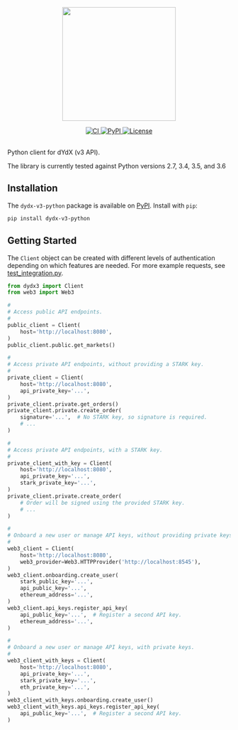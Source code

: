 <p align="center"><img src="https://s3.amazonaws.com/dydx-assets/dydx_logo_black.svg" width="256" /></p>

<div align="center">
  <a href="https://circleci.com/gh/dydxprotocol/workflows/dydx-v3-python/tree/master">
    <img src="https://img.shields.io/circleci/project/github/dydxprotocol/dydx-v3-python.svg?token=089b73e1b03736647446c0d80057bc8609790e2d" alt='CI' />
  </a>
  <a href='https://pypi.org/project/dydx-v3-python'>
    <img src='https://img.shields.io/pypi/v/dydx-v3-python.svg' alt='PyPI'/>
  </a>
  <a href='https://github.com/dydxprotocol/dydx-v3-python/blob/master/LICENSE'>
    <img src='https://img.shields.io/github/license/dydxprotocol/dydx-v3-python.svg' alt='License' />
  </a>
</div>
<br>

Python client for dYdX (v3 API).

The library is currently tested against Python versions 2.7, 3.4, 3.5, and 3.6

## Installation

The `dydx-v3-python` package is available on [PyPI](https://pypi.org/project/dydx-v3-python). Install with `pip`:

```bash
pip install dydx-v3-python
```

## Getting Started

The `Client` object can be created with different levels of authentication depending on which features are needed. For more example requests, see [test_integration.py](./integration_tests/test_integration.py).

```python
from dydx3 import Client
from web3 import Web3

#
# Access public API endpoints.
#
public_client = Client(
    host='http://localhost:8080',
)
public_client.public.get_markets()

#
# Access private API endpoints, without providing a STARK key.
#
private_client = Client(
    host='http://localhost:8080',
    api_private_key='...',
)
private_client.private.get_orders()
private_client.private.create_order(
    signature='...',  # No STARK key, so signature is required.
    # ...
)

#
# Access private API endpoints, with a STARK key.
#
private_client_with_key = Client(
    host='http://localhost:8080',
    api_private_key='...',
    stark_private_key='...',
)
private_client.private.create_order(
    # Order will be signed using the provided STARK key.
    # ...
)

#
# Onboard a new user or manage API keys, without providing private keys.
#
web3_client = Client(
    host='http://localhost:8080',
    web3_provider=Web3.HTTPProvider('http://localhost:8545'),
)
web3_client.onboarding.create_user(
    stark_public_key='...',
    api_public_key='...',
    ethereum_address='...',
)
web3_client.api_keys.register_api_key(
    api_public_key='...',  # Register a second API key.
    ethereum_address='...',
)

#
# Onboard a new user or manage API keys, with private keys.
#
web3_client_with_keys = Client(
    host='http://localhost:8080',
    api_private_key='...',
    stark_private_key='...',
    eth_private_key='...',
)
web3_client_with_keys.onboarding.create_user()
web3_client_with_keys.api_keys.register_api_key(
    api_public_key='...',  # Register a second API key.
)
```

